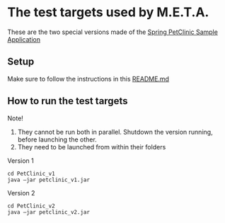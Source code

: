 # The test targets used by M.E.T.A.

These are the two special versions made of the [Spring PetClinic Sample Application](https://github.com/spring-projects/spring-petclinic)

## Setup

Make sure to follow the instructions in this [README.md](../README.md)

## How to run the test targets

Note!

1. They cannot be run both in parallel. Shutdown the version running, before launching the other.
1. They need to be launched from within their folders

Version 1

```
cd PetClinic_v1
java –jar petclinic_v1.jar
```

Version 2

```
cd PetClinic_v2
java –jar petclinic_v2.jar
```
